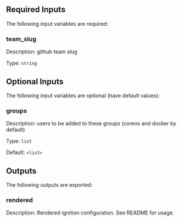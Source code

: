 ## Required Inputs

The following input variables are required:

### team\_slug

Description: github team slug

Type: `string`

## Optional Inputs

The following input variables are optional (have default values):

### groups

Description: users to be added to these groups (coreos and docker by default)

Type: `list`

Default: `<list>`

## Outputs

The following outputs are exported:

### rendered

Description: Rendered ignition configuration. See README for usage.

